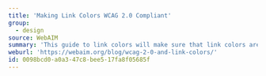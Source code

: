 ```yaml
---
title: 'Making Link Colors WCAG 2.0 Compliant'
group:
  - design
source: WebAIM
summary: 'This guide to link colors will make sure that link colors are in compliance with WCAG guidance. Better too much contrast than not enough.'
weburl: 'https://webaim.org/blog/wcag-2-0-and-link-colors/'
id: 0098bcd0-a0a3-47c8-bee5-17fa8f05685f
---
```

